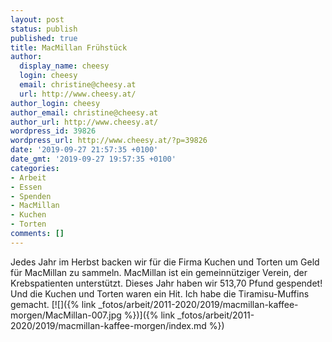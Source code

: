 ```yaml
---
layout: post
status: publish
published: true
title: MacMillan Frühstück
author:
  display_name: cheesy
  login: cheesy
  email: christine@cheesy.at
  url: http://www.cheesy.at/
author_login: cheesy
author_email: christine@cheesy.at
author_url: http://www.cheesy.at/
wordpress_id: 39826
wordpress_url: http://www.cheesy.at/?p=39826
date: '2019-09-27 21:57:35 +0100'
date_gmt: '2019-09-27 19:57:35 +0100'
categories:
- Arbeit
- Essen
- Spenden
- MacMillan
- Kuchen
- Torten
comments: []
---
```

Jedes Jahr im Herbst backen wir für die Firma Kuchen und Torten um Geld für MacMillan zu sammeln. MacMillan ist ein gemeinnütziger Verein, der Krebspatienten unterstützt. Dieses Jahr haben wir 513,70 Pfund gespendet! Und die Kuchen und Torten waren ein Hit. Ich habe die Tiramisu-Muffins gemacht.
[![]({% link _fotos/arbeit/2011-2020/2019/macmillan-kaffee-morgen/MacMillan-007.jpg %})]({% link _fotos/arbeit/2011-2020/2019/macmillan-kaffee-morgen/index.md %})
